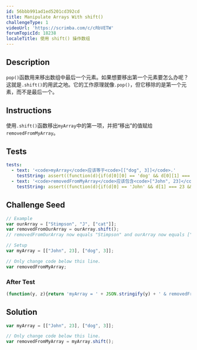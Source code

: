 ```yaml
---
id: 56bbb991ad1ed5201cd392cd
title: Manipulate Arrays With shift()
challengeType: 1
videoUrl: 'https://scrimba.com/c/cRbVETW'
forumTopicId: 18238
localeTitle: 使用 shift() 操作数组
---
```


## Description
<section id='description'>
<code>pop()</code>函数用来移出数组中最后一个元素。如果想要移出第一个元素要怎么办呢？
这就是<code>.shift()</code>的用武之地。它的工作原理就像<code>.pop()</code>，但它移除的是第一个元素，而不是最后一个。
</section>

## Instructions
<section id='instructions'>
使用<code>.shift()</code>函数移出<code>myArray</code>中的第一项，并把“移出”的值赋给<code>removedFromMyArray</code>。
</section>

## Tests
<section id='tests'>

```yml
tests:
  - text: '<code>myArray</code>应该等于<code>[["dog", 3]]</code>.'
    testString: assert((function(d){if(d[0][0] == 'dog' && d[0][1] === 3 && d[1] == undefined){return true;}else{return false;}})(myArray));
  - text: '<code>removedFromMyArray</code>应该包含<code>["John", 23]</code>.'
    testString: assert((function(d){if(d[0] == 'John' && d[1] === 23 && typeof removedFromMyArray === 'object'){return true;}else{return false;}})(removedFromMyArray));

```

</section>

## Challenge Seed
<section id='challengeSeed'>

<div id='js-seed'>

```js
// Example
var ourArray = ["Stimpson", "J", ["cat"]];
var removedFromOurArray = ourArray.shift();
// removedFromOurArray now equals "Stimpson" and ourArray now equals ["J", ["cat"]].

// Setup
var myArray = [["John", 23], ["dog", 3]];

// Only change code below this line.
var removedFromMyArray;


```

</div>


### After Test
<div id='js-teardown'>

```js
(function(y, z){return 'myArray = ' + JSON.stringify(y) + ' & removedFromMyArray = ' + JSON.stringify(z);})(myArray, removedFromMyArray);
```

</div>

</section>

## Solution
<section id='solution'>


```js
var myArray = [["John", 23], ["dog", 3]];

// Only change code below this line.
var removedFromMyArray = myArray.shift();
```

</section>

